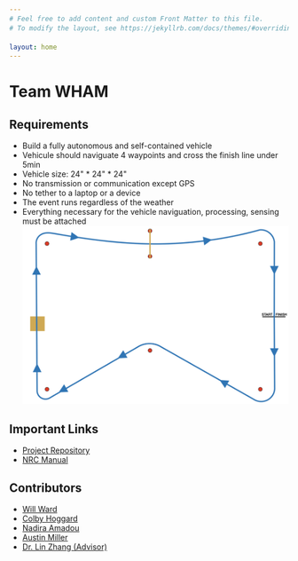 ```yaml
---
# Feel free to add content and custom Front Matter to this file.
# To modify the layout, see https://jekyllrb.com/docs/themes/#overriding-theme-defaults

layout: home
---
```

# Team WHAM

## Requirements
- Build a fully autonomous and self-contained vehicle
- Vehicule should naviguate 4 waypoints and cross the finish line under 5min 
- Vehicle size: 24" * 24" * 24"
- No transmission or communication except GPS
- No tether to a laptop or a device 
- The event runs regardless of the weather
- Everything necessary for the vehicle naviguation, processing, sensing must be attached
![avc course](/assets/images/avc_course.png)

## Important Links 
- [Project Repository](https://github.com/nadira30/senior_design_2023)
- [NRC Manual](https://www.thenrc.org/uploads/7/1/5/1/71512601/nrccontestrules2023.pdf)


## Contributors 
- [Will Ward](https://github.com/willward20)
- [Colby Hoggard](https://github.com/choggard123)
- [Nadira Amadou](https://github.com/nadira30)
- [Austin Miller](https://github.com/amillertime)
- [Dr. Lin Zhang (Advisor)](https://github.com/linzhangUCA)


